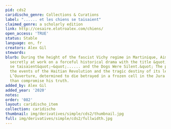 ```yaml
---
pid: cds2
caridischo_genre: Collections & Curations
label: "...... et les chiens se taisaient"
claimed_genre: a scholarly edition
link: http://cesaire.elotroalex.com/chiens/
open_access: 'TRUE'
status: Stable
language: en, fr
creators: Alex Gil
stewards: 
blurb: During the height of the fascist Vichy regime in Martinique, Aimé Césaire was
  secretly at work on a forceful historical drama with the title &quot;...... Et les chiens
  se taisaient&quot;—&quot;...... and the Dogs Were Silent.&quot; The plot of the drama follows
  the events of the Haitian Revolution and the tragic destiny of its leader, Toussaint
  L’Ouverture, determined to die betrayed in a frozen cell in the Jura mountains rather
  than compromise his truth.
added_by: Alex Gil
added_year: '2020'
notes: 
order: '082'
layout: caridischo_item
collection: caridischo
thumbnail: img/derivatives/simple/cds2/thumbnail.jpg
full: img/derivatives/simple/cds2/fullwidth.jpg
---
```

